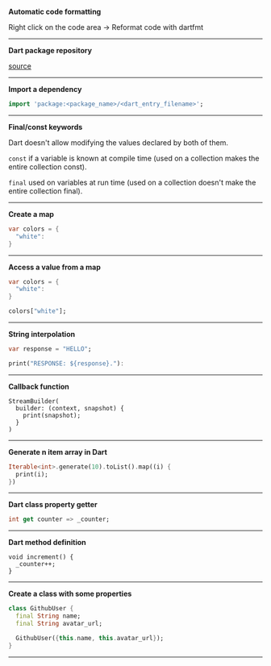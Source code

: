 **Automatic code formatting**

Right click on the code area -> Reformat code with dartfmt

---

**Dart package repository**

[source](https://pub.dev)

---

**Import a dependency**

```dart
import 'package:<package_name>/<dart_entry_filename>';
```

---

**Final/const keywords**

Dart doesn't allow modifying the values declared by both of them.

`const` if a variable is known at compile time (used on a collection makes the entire collection const).

`final` used on variables at run time (used on a collection doesn't make the entire collection final).

---

**Create a map**

```dart
var colors = {
  "white":
}
```

---

**Access a value from a map**

```dart
var colors = {
  "white":
}

colors["white"];
```

---

**String interpolation**

```dart
var response = "HELLO";

print("RESPONSE: ${response}."):
```

---

**Callback function**

```
StreamBuilder(
  builder: (context, snapshot) {
    print(snapshot);
  }
)
```

---

**Generate n item array in Dart**

```dart
Iterable<int>.generate(10).toList().map((i) {
  print(i);
})
```

---

**Dart class property getter**

```dart
int get counter => _counter;
```

---

**Dart method definition**

```
void increment() {
  _counter++;
}
```

---

**Create a class with some properties**

```dart
class GithubUser {
  final String name;
  final String avatar_url;

  GithubUser({this.name, this.avatar_url});
}
```

---
